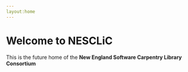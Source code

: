 ```yaml
---
layout:home
---
```


# Welcome to NESCLiC
This is the future home of the **New England Software Carpentry Library Consortium**
